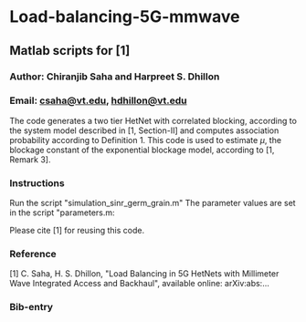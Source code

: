 # Load-balancing-5G-mmwave
## Matlab scripts for [1]
### Author: Chiranjib Saha and Harpreet S. Dhillon
### Email: csaha@vt.edu, hdhillon@vt.edu

The code generates a two tier HetNet with correlated blocking, according to the system model described in [1, Section-II] and computes association probability according to Definition 1. 
This code is used to estimate $\mu$, the blockage constant of the exponential blockage model, according to [1, Remark 3].  

### Instructions 
Run the script "simulation_sinr_germ_grain.m"
The parameter values are set in the script "parameters.m:

Please cite [1] for reusing this code.

### Reference

[1] C. Saha, H. S. Dhillon, "Load Balancing in 5G HetNets with Millimeter Wave Integrated Access and Backhaul", available online: arXiv:abs:...

### Bib-entry
